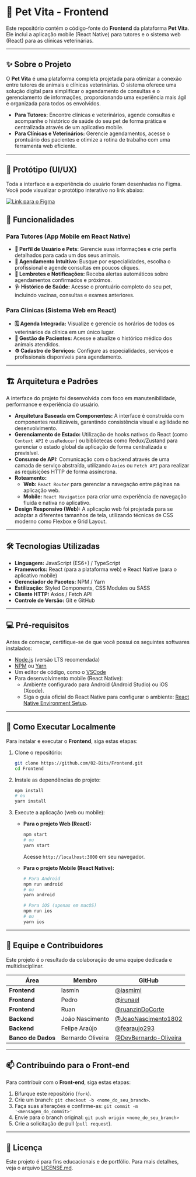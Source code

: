 

# 🚀 Pet Vita - Frontend

Este repositório contém o código-fonte do **Frontend** da plataforma **Pet Vita**. Ele inclui a aplicação mobile (React Native) para tutores e o sistema web (React) para as clínicas veterinárias.

-----

## ✨ Sobre o Projeto

O **Pet Vita** é uma plataforma completa projetada para otimizar a conexão entre tutores de animais e clínicas veterinárias. O sistema oferece uma solução digital para simplificar o agendamento de consultas e o gerenciamento de informações, proporcionando uma experiência mais ágil e organizada para todos os envolvidos.

  - **Para Tutores:** Encontre clínicas e veterinários, agende consultas e acompanhe o histórico de saúde do seu pet de forma prática e centralizada através de um aplicativo mobile.
  - **Para Clínicas e Veterinários:** Gerencie agendamentos, acesse o prontuário dos pacientes e otimize a rotina de trabalho com uma ferramenta web eficiente.

-----

## 🎨 Protótipo (UI/UX)

Toda a interface e a experiência do usuário foram desenhadas no Figma. Você pode visualizar o protótipo interativo no link abaixo:

<p>
  <a href="https://www.figma.com/design/GCRkFTTW0hr3UdMFRrHoNd/Projeto?node-id=843-915&t=jUizeat6xWeSvUSb-0">
    <img src="https://img.shields.io/badge/Figma-Acessar%20Protótipo-F24E1E?style=for-the-badge&logo=figma&logoColor=white" alt="Link para o Figma">
  </a>
</p>

## 🎯 Funcionalidades

### Para Tutores (App Mobile em React Native)

  - **👤 Perfil de Usuário e Pets:** Gerencie suas informações e crie perfis detalhados para cada um dos seus animais.
  - **📅 Agendamento Intuitivo:** Busque por especialidades, escolha o profissional e agende consultas em poucos cliques.
  - **🔔 Lembretes e Notificações:** Receba alertas automáticos sobre agendamentos confirmados e próximos.
  - **🩺 Histórico de Saúde:** Acesse o prontuário completo do seu pet, incluindo vacinas, consultas e exames anteriores.

### Para Clínicas (Sistema Web em React)

  - **🗓️ Agenda Integrada:** Visualize e gerencie os horários de todos os veterinários da clínica em um único lugar.
  - **📂 Gestão de Pacientes:** Acesse e atualize o histórico médico dos animais atendidos.
  - **⚙️ Cadastro de Serviços:** Configure as especialidades, serviços e profissionais disponíveis para agendamento.

-----

## 🏗️ Arquitetura e Padrões

A interface do projeto foi desenvolvida com foco em manutenibilidade, performance e experiência do usuário.

  * **Arquitetura Baseada em Componentes:** A interface é construída com componentes reutilizáveis, garantindo consistência visual e agilidade no desenvolvimento.
  * **Gerenciamento de Estado:** Utilização de hooks nativos do React (como `Context API` e `useReducer`) ou bibliotecas como Redux/Zustand para gerenciar o estado global da aplicação de forma centralizada e previsível.
  * **Consumo de API:** Comunicação com o backend através de uma camada de serviço abstraída, utilizando `Axios` ou `Fetch API` para realizar as requisições HTTP de forma assíncrona.
  * **Roteamento:**
      * **Web:** `React Router` para gerenciar a navegação entre páginas na aplicação web.
      * **Mobile:** `React Navigation` para criar uma experiência de navegação fluida e nativa no aplicativo.
  * **Design Responsivo (Web):** A aplicação web foi projetada para se adaptar a diferentes tamanhos de tela, utilizando técnicas de CSS moderno como Flexbox e Grid Layout.

-----

## 🛠️ Tecnologias Utilizadas

  * **Linguagem:** JavaScript (ES6+) / TypeScript
  * **Frameworks:** React (para a plataforma web) e React Native (para o aplicativo mobile)
  * **Gerenciador de Pacotes:** NPM / Yarn
  * **Estilização:** Styled Components, CSS Modules ou SASS
  * **Cliente HTTP:** Axios / Fetch API
  * **Controle de Versão:** Git e GitHub

-----

## 💻 Pré-requisitos

Antes de começar, certifique-se de que você possui os seguintes softwares instalados:

  * [Node.js](https://nodejs.org/en/) (versão LTS recomendada)
  * [NPM](https://www.npmjs.com/) ou [Yarn](https://yarnpkg.com/)
  * Um editor de código, como o [VSCode](https://code.visualstudio.com/)
  * Para desenvolvimento mobile (React Native):
      * Ambiente configurado para Android (Android Studio) ou iOS (Xcode).
      * Siga o guia oficial do React Native para configurar o ambiente: [React Native Environment Setup](https://reactnative.dev/docs/environment-setup).

-----

## 🚀 Como Executar Localmente

Para instalar e executar o **Frontend**, siga estas etapas:

1.  Clone o repositório:

    ```bash
    git clone https://github.com/02-Bits/Frontend.git
    cd Frontend
    ```

2.  Instale as dependências do projeto:

    ```bash
    npm install
    # ou
    yarn install
    ```

3.  Execute a aplicação (web ou mobile):

      * **Para o projeto Web (React):**

        ```bash
        npm start
        # ou
        yarn start
        ```

        Acesse `http://localhost:3000` em seu navegador.

      * **Para o projeto Mobile (React Native):**

        ```bash
        # Para Android
        npm run android
        # ou
        yarn android

        # Para iOS (apenas em macOS)
        npm run ios
        # ou
        yarn ios
        ```

-----

## 🤝 Equipe e Contribuidores

Este projeto é o resultado da colaboração de uma equipe dedicada e multidisciplinar.

| Área | Membro | GitHub |
|---|---|---|
| **Frontend** | Iasmin | [@iasmimi](https://www.google.com/search?q=https://github.com/iasmimi) |
| **Frontend**| Pedro | [@irunael](https://www.google.com/search?q=https://github.com/irunael) |
| **Frontend** | Ruan | [@ruanzinDoCorte](https://www.google.com/search?q=https://github.com/ruanzinDoCorte) |
| **Backend** | João Nascimento | [@JoaoNascimento1802](https://github.com/JoaoNascimento1802) |
| **Backend** | Felipe Araújo | [@fearaujo293](https://github.com/fearaujo293) |
| **Banco de Dados** | Bernardo Oliveira | [@DevBernardo-Oliveira](https://www.google.com/search?q=https://github.com/DevBernardo-Oliveira) |

-----

## 📫 Contribuindo para o Front-end

Para contribuir com o **Front-end**, siga estas etapas:

1.  Bifurque este repositório (`fork`).
2.  Crie um branch: `git checkout -b <nome_do_seu_branch>`.
3.  Faça suas alterações e confirme-as: `git commit -m '<mensagem_do_commit>'`
4.  Envie para o branch original: `git push origin <nome_do_seu_branch>`
5.  Crie a solicitação de pull (`pull request`).

-----

## 📄 Licença

Este projeto é para fins educacionais e de portfólio. Para mais detalhes, veja o arquivo [LICENSE.md](LICENSE.md).
